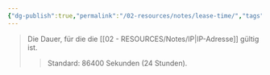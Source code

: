 ```yaml
---
{"dg-publish":true,"permalink":"/02-resources/notes/lease-time/","tags":["informatik/netzwerk"],"noteIcon":"","updated":"2025-09-10T16:35:26.011+02:00"}
---
```


>Die Dauer, für die die [[02 - RESOURCES/Notes/IP\|IP-Adresse]] gültig ist.
>>Standard: 86400 Sekunden (24 Stunden).
